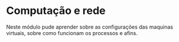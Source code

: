 # Computação e rede

Neste módulo pude aprender sobre as configurações das maquinas virtuais, sobre como funcionam os processos e afins.
